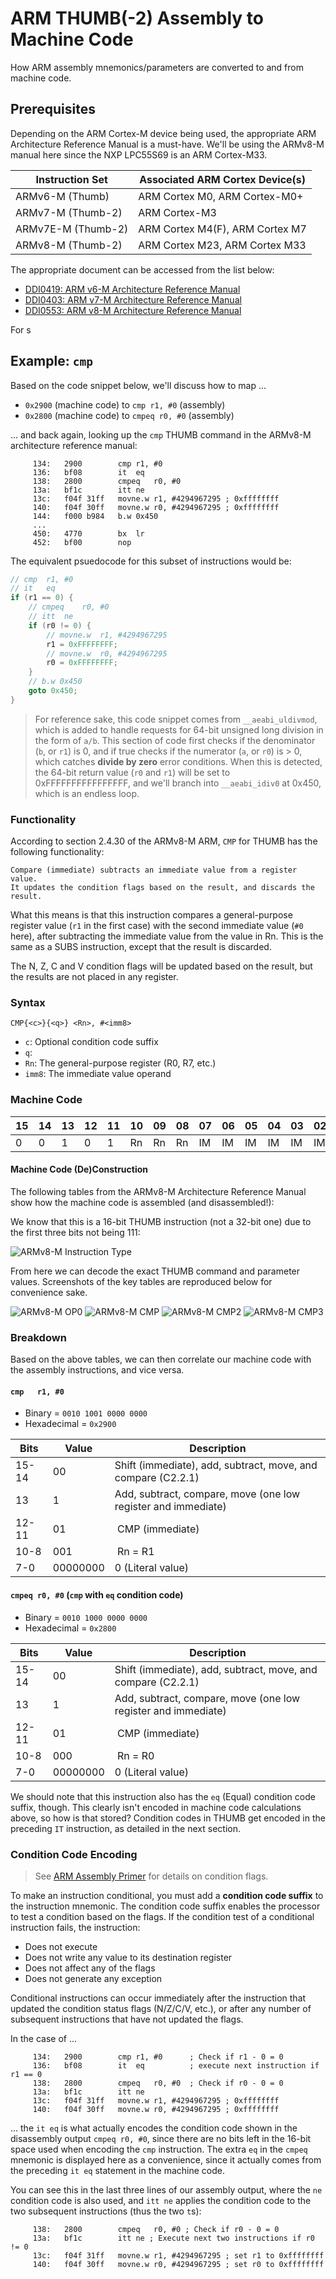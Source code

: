 # ARM THUMB(-2) Assembly to Machine Code

How ARM assembly mnemonics/parameters are converted to and from machine code.

## Prerequisites

Depending on the ARM Cortex-M device being used, the appropriate ARM
Architecture Reference Manual is a must-have. We'll be using the
ARMv8-M manual here since the NXP LPC55S69 is an ARM Cortex-M33.

| Instruction Set    | Associated ARM Cortex Device(s) |
| ------------------ | ------------------------------- |
| ARMv6-M (Thumb)    | ARM Cortex M0, ARM Cortex-M0+   |
| ARMv7-M (Thumb-2)  | ARM Cortex-M3                   |
| ARMv7E-M (Thumb-2) | ARM Cortex M4(F), ARM Cortex M7 |
| ARMv8-M (Thumb-2)  | ARM Cortex M23, ARM Cortex M33  |

The appropriate document can be accessed from the list below:

- [DDI0419: ARM v6-M Architecture Reference Manual](https://developer.arm.com/documentation/ddi0419/latest/)
- [DDI0403: ARM v7-M Architecture Reference Manual](https://developer.arm.com/documentation/ddi0403/latest/)
- [DDI0553: ARM v8-M Architecture Reference Manual](https://developer.arm.com/documentation/ddi0553/latest/)

For s
## Example: `cmp`

Based on the code snippet below, we'll discuss how to map ...

- `0x2900` (machine code) to `cmp r1, #0` (assembly)
- `0x2800` (machine code) to `cmpeq r0, #0` (assembly)

... and back again, looking up the `cmp`
THUMB command in the ARMv8-M architecture reference manual:

```
     134:	2900      	cmp	r1, #0
     136:	bf08      	it	eq
     138:	2800      	cmpeq	r0, #0
     13a:	bf1c      	itt	ne
     13c:	f04f 31ff 	movne.w	r1, #4294967295	; 0xffffffff
     140:	f04f 30ff 	movne.w	r0, #4294967295	; 0xffffffff
     144:	f000 b984 	b.w	0x450
     ...
     450:	4770      	bx	lr
     452:	bf00      	nop
```

The equivalent psuedocode for this subset of instructions would be:

```c
// cmp	r1, #0
// it	eq
if (r1 == 0) {
    // cmpeq	r0, #0
    // itt	ne
    if (r0 != 0) {
        // movne.w	r1, #4294967295
        r1 = 0xFFFFFFFF;
        // movne.w	r0, #4294967295
        r0 = 0xFFFFFFFF;
    }
    // b.w 0x450
    goto 0x450;
}
```

> For reference sake, this code snippet comes from `__aeabi_uldivmod`, which
  is added to handle requests for 64-bit unsigned long division in the form
  of `a/b`. This section of code first checks if the denominator (`b`, or `r1`)
  is 0, and if true checks if the numerator (`a`, or `r0`) is > 0, which
  catches **divide by zero** error conditions. When this is detected, the
  64-bit return value (`r0` and `r1`) will be set to 0xFFFFFFFFFFFFFFFF, and
  we'll branch into `__aeabi_idiv0` at 0x450, which is an endless loop.

### Functionality

According to section 2.4.30 of the ARMv8-M ARM, `CMP` for THUMB has the
following functionality:

    Compare (immediate) subtracts an immediate value from a register value.
    It updates the condition flags based on the result, and discards the
    result.

What this means is that this instruction compares a general-purpose register
value (`r1` in the first case) with the second immediate value (`#0` here),
after subtracting the immediate value from the value in Rn. This is the same
as a SUBS instruction, except that the result is discarded.

The N, Z, C and V condition flags will be updated based on the result, but the
results are not placed in any register.

### Syntax

`CMP{<c>}{<q>} <Rn>, #<imm8>`

- `c`: Optional condition code suffix
- `q`:
- `Rn`: The general-purpose register (R0, R7, etc.)
- `imm8`: The immediate value operand

### Machine Code

| 15 | 14 | 13 | 12 | 11 | 10 | 09 | 08 | 07 | 06 | 05 | 04 | 03 | 02 | 01 | 00 |
| -- | -- | -- | -- | -- | -- | -- | -- | -- | -- | -- | -- | -- | -- | -- | -- |
|  0 |  0 |  1 |  0 |  1 | Rn | Rn | Rn | IM | IM | IM | IM | IM | IM | IM | IM |

#### Machine Code (De)Construction

The following tables from the ARMv8-M Architecture Reference Manual show how
the machine code is assembled (and disassembled!):

We know that this is a 16-bit THUMB instruction (not a 32-bit one) due to the
first three bits not being 111:

![ARMv8-M Instruction Type](img/asm2machine/armv8-m_insttype.png "ARMv8-M Instruction Type")

From here we can decode the exact THUMB command and parameter values.
Screenshots of the key tables are reproduced below for convenience sake.

![ARMv8-M OP0](img/asm2machine/armv8-m_opcode.png "ARMv8-M OP0")
![ARMv8-M CMP](img/asm2machine/armv8-m_cmp.png "ARMv8-M CMP")
![ARMv8-M CMP2](img/asm2machine/armv8-m_cmp2.png "ARMv8-M CMP 2")
![ARMv8-M CMP3](img/asm2machine/armv8-m_cmp3.png "ARMv8-M CMP 3")

### Breakdown

Based on the above tables, we can then correlate our machine code with the
assembly instructions, and vice versa.

#### `cmp	r1, #0`

- Binary = `0010 1001 0000 0000`
- Hexadecimal = `0x2900`

| Bits  | Value    | Description |
| ----- | -------- | ----------- |
| 15-14 | 00       | Shift (immediate), add, subtract, move, and compare (C2.2.1) |
| 13    | 1        | Add, subtract, compare, move (one low register and immediate)|
| 12-11 | 01       | CMP (immediate) |
| 10-8  | 001      | Rn = R1 |
| 7-0   | 00000000 | 0 (Literal value) |

#### `cmpeq	r0, #0` (`cmp` with `eq` condition code)

- Binary = `0010 1000 0000 0000`
- Hexadecimal = `0x2800`

| Bits  | Value    | Description |
| ----- | -------- | ----------- |
| 15-14 | 00       | Shift (immediate), add, subtract, move, and compare (C2.2.1) |
| 13    | 1        | Add, subtract, compare, move (one low register and immediate)|
| 12-11 | 01       | CMP (immediate) |
| 10-8  | 000      | Rn = R0 |
| 7-0   | 00000000 | 0 (Literal value) |

We should note that this instruction also has the `eq` (Equal) condition code
suffix, though. This clearly isn't encoded in machine code calculations above,
so how is that stored? Condition codes in THUMB get encoded in the preceding
`IT` instruction, as detailed in the next section.

### Condition Code Encoding

> See [ARM Assembly Primer](armasm_primer.md) for details on condition flags.

To make an instruction conditional, you must add a **condition code suffix** to
the instruction mnemonic. The condition code suffix enables the processor to
test a condition based on the flags. If the condition test of a conditional
instruction fails, the instruction:

- Does not execute
- Does not write any value to its destination register
- Does not affect any of the flags
- Does not generate any exception

Conditional instructions can occur immediately after the instruction that
updated the condition status flags (N/Z/C/V, etc.), or after any number of
subsequent instructions that have not updated the flags.

In the case of ...

```
     134:	2900      	cmp	r1, #0      ; Check if r1 - 0 = 0
     136:	bf08      	it	eq          ; execute next instruction if r1 == 0
     138:	2800      	cmpeq	r0, #0  ; Check if r0 - 0 = 0
     13a:	bf1c      	itt	ne
     13c:	f04f 31ff 	movne.w	r1, #4294967295	; 0xffffffff
     140:	f04f 30ff 	movne.w	r0, #4294967295	; 0xffffffff
```

... the `it eq` is what actually encodes the condition code shown in the
disassembly output `cmpeq r0, #0`, since there are no bits left in the 16-bit
space used when encoding the `cmp` instruction. The extra `eq` in the `cmpeq`
mnemonic is displayed here as a convenience, since it actually comes from the
preceding `it eq` statement in the machine code.

You can see this in the last three lines of our assembly output, where the
`ne` condition code is also used, and `itt ne` applies the condition code to
the two subsequent instructions (thus the two `t`s):

```
     138:	2800      	cmpeq	r0, #0 ; Check if r0 - 0 = 0
     13a:	bf1c      	itt	ne ; Execute next two instructions if r0 != 0
     13c:	f04f 31ff 	movne.w	r1, #4294967295	; set r1 to 0xffffffff
     140:	f04f 30ff 	movne.w	r0, #4294967295	; set r0 to 0xffffffff
```
